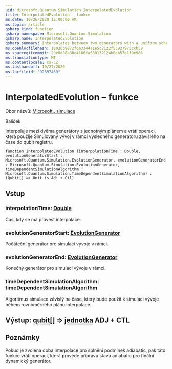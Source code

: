 ```yaml
---
uid: Microsoft.Quantum.Simulation.InterpolatedEvolution
title: InterpolatedEvolution – funkce
ms.date: 10/26/2020 12:00:00 AM
ms.topic: article
qsharp.kind: function
qsharp.namespace: Microsoft.Quantum.Simulation
qsharp.name: InterpolatedEvolution
qsharp.summary: Interpolates between two generators with a uniform schedule, returning an operation that applies simulated evolution under the resulting time-dependent generator to a qubit register.
ms.openlocfilehash: 18026b9872f6a3344a1e5c2122f55927975ccb59
ms.sourcegitcommit: 29e0d88a30e4166fa580132124b0eb57e1f0e986
ms.translationtype: MT
ms.contentlocale: cs-CZ
ms.lasthandoff: 10/27/2020
ms.locfileid: "92697469"
---
```

# <a name="interpolatedevolution-function"></a>InterpolatedEvolution – funkce

Obor názvů: [Microsoft.. simulace](xref:Microsoft.Quantum.Simulation)

Balíček [](https://nuget.org/packages/)


Interpoluje mezi dvěma generátory s jednotným plánem a vrátí operaci, která použije Simulovaný vývoj v rámci výsledného generátoru závislého na čase do qubit registru.

```qsharp
function InterpolatedEvolution (interpolationTime : Double, evolutionGeneratorStart : Microsoft.Quantum.Simulation.EvolutionGenerator, evolutionGeneratorEnd : Microsoft.Quantum.Simulation.EvolutionGenerator, timeDependentSimulationAlgorithm : Microsoft.Quantum.Simulation.TimeDependentSimulationAlgorithm) : (Qubit[] => Unit is Adj + Ctl)
```


## <a name="input"></a>Vstup

### <a name="interpolationtime--double"></a>interpolationTime: [Double](xref:microsoft.quantum.lang-ref.double)

Čas, kdy se má provést interpolace.


### <a name="evolutiongeneratorstart--evolutiongenerator"></a>evolutionGeneratorStart: [EvolutionGenerator](xref:Microsoft.Quantum.Simulation.EvolutionGenerator)

Počáteční generátor pro simulaci vývoje v rámci.


### <a name="evolutiongeneratorend--evolutiongenerator"></a>evolutionGeneratorEnd: [EvolutionGenerator](xref:Microsoft.Quantum.Simulation.EvolutionGenerator)

Konečný generátor pro simulaci vývoje v rámci.


### <a name="timedependentsimulationalgorithm--timedependentsimulationalgorithm"></a>timeDependentSimulationAlgorithm: [timeDependentSimulationAlgorithm](xref:Microsoft.Quantum.Simulation.TimeDependentSimulationAlgorithm)

Algoritmus simulace závislý na čase, který bude použit k simulaci vývoje během rovnoměrného plánu interpolace.



## <a name="output--qubit--unit-adj--ctl"></a>Výstup: [qubit](xref:microsoft.quantum.lang-ref.qubit)[] => [jednotka](xref:microsoft.quantum.lang-ref.unit) ADJ + CTL



## <a name="remarks"></a>Poznámky

Pokud je zvolena doba interpolace pro splnění podmínek adiabatic, pak tato funkce vrátí operaci, která provede přípravu stavu adiabatic pro finální dynamický generátor.
